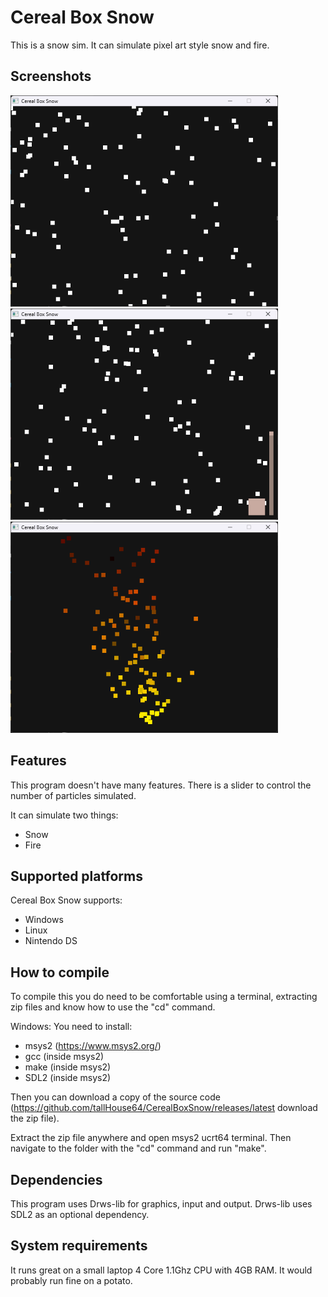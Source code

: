 ﻿# Cereal Box Snow
This is a snow sim. It can simulate pixel art style snow and fire.

## Screenshots
<img src="https://github.com/tallHouse64/CerealBoxSnow/blob/main/screenshot1.png?raw=true" width="428" alt="A screenshot of Cereal Box Snow simulating snow."/>
<img src="https://github.com/tallHouse64/CerealBoxSnow/blob/main/screenshot2.png?raw=true" width="428" alt="Another screenshot of Cereal Box Snow simulating snow with the UI shown."/>
<img src="https://github.com/tallHouse64/CerealBoxSnow/blob/main/screenshot3.png?raw=true" width="428" alt="A screenshot of Cereal Box Snow's fire simulation."/>

## Features
This program doesn't have many features.
There is a slider to control the number of particles simulated.

It can simulate two things:
- Snow
- Fire

## Supported platforms

Cereal Box Snow supports:
- Windows
- Linux
- Nintendo DS

## How to compile

To compile this you do need to be comfortable using a terminal, extracting zip files and know how to use the "cd" command.

Windows:
You need to install:
- msys2 (https://www.msys2.org/)
- gcc (inside msys2)
- make (inside msys2)
- SDL2 (inside msys2)

Then you can download a copy of the source code (https://github.com/tallHouse64/CerealBoxSnow/releases/latest download the zip file).

Extract the zip file anywhere and open msys2 ucrt64 terminal. Then navigate to the folder with the "cd" command and run "make".

## Dependencies
This program uses Drws-lib for graphics, input and output. Drws-lib uses SDL2 as an optional dependency.

## System requirements
It runs great on a small laptop 4 Core 1.1Ghz CPU with 4GB RAM.
It would probably run fine on a potato.
